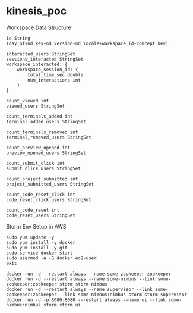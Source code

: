 # kinesis_poc

Workspace Data Structure 
    
    id String (day_of+nd_key+nd_version+nd_locale+workspace_id+concept_key)
    
    interacted_users StringSet
    sessions_interacted StringSet
    workspace_interacted: {
        workspace_session_id: {
            total_time_sec double
            num_interactions int
        }
    }
    
    count_viewed int
    viewed_users StringSet
        
    count_terminals_added int
    terminal_added_users StringSet
    
    count_terminals_removed int
    terminal_removed_users StringSet
    
    count_preview_opened int
    preview_opened_users StringSet
    
    count_submit_click int
    submit_click_users StringSet
    
    count_project_submitted int
    project_submitted_users StringSet
    
    count_code_reset_click int
    code_reset_click_users StringSet
    
    count_code_reset int
    code_reset_users StringSet
    


Storm Env Setup in AWS

    sudo yum update -y
    sudo yum install -y docker
    sudo yum install -y git
    sudo service docker start
    sudo usermod -a -G docker ec2-user
    exit 
    
    docker run -d --restart always --name some-zookeeper zookeeper
    docker run -d --restart always --name some-nimbus --link some-zookeeper:zookeeper storm storm nimbus
    docker run -d --restart always --name supervisor --link some-zookeeper:zookeeper --link some-nimbus:nimbus storm storm supervisor
    docker run -d -p 8080:8080 --restart always --name ui --link some-nimbus:nimbus storm storm ui

